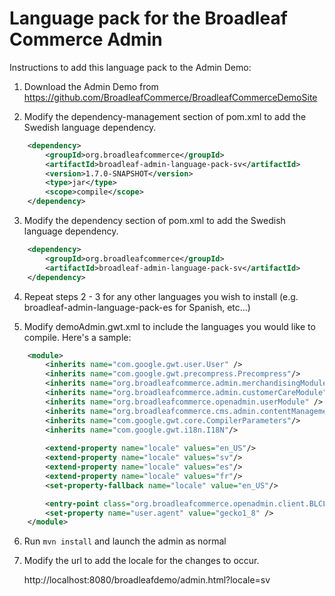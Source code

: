 Language pack for the Broadleaf Commerce Admin
==============================================
Instructions to add this language pack to the Admin Demo:

1. Download the Admin Demo from https://github.com/BroadleafCommerce/BroadleafCommerceDemoSite

2. Modify the dependency-management section of pom.xml to add the Swedish language dependency.
```xml
    <dependency>
        <groupId>org.broadleafcommerce</groupId>
        <artifactId>broadleaf-admin-language-pack-sv</artifactId>
        <version>1.7.0-SNAPSHOT</version>
        <type>jar</type>
        <scope>compile</scope>
    </dependency>
```
3. Modify the dependency section of pom.xml to add the Swedish language dependency.
```xml
    <dependency>
        <groupId>org.broadleafcommerce</groupId>
        <artifactId>broadleaf-admin-language-pack-sv</artifactId>
    </dependency>
```
4. Repeat steps 2 - 3 for any other languages you wish to install (e.g. broadleaf-admin-language-pack-es for Spanish, etc...)

5. Modify demoAdmin.gwt.xml to include the languages you would like to compile. Here's a sample:
```xml
    <module>
        <inherits name="com.google.gwt.user.User" />
        <inherits name="com.google.gwt.precompress.Precompress"/>
        <inherits name="org.broadleafcommerce.admin.merchandisingModule" />
        <inherits name="org.broadleafcommerce.admin.customerCareModule" />
        <inherits name="org.broadleafcommerce.openadmin.userModule" />
        <inherits name="org.broadleafcommerce.cms.admin.contentManagementModule" />
        <inherits name="com.google.gwt.core.CompilerParameters"/>
        <inherits name="com.google.gwt.i18n.I18N"/>
    
        <extend-property name="locale" values="en_US"/>
        <extend-property name="locale" values="sv"/>
        <extend-property name="locale" values="es"/>
        <extend-property name="locale" values="fr"/>
        <set-property-fallback name="locale" value="en_US"/>

        <entry-point class="org.broadleafcommerce.openadmin.client.BLCLaunch" />
        <set-property name="user.agent" value="gecko1_8" />
    </module>
```
6. Run `mvn install` and launch the admin as normal
     
7. Modify the url to add the locale for the changes to occur.

   http://localhost:8080/broadleafdemo/admin.html?locale=sv